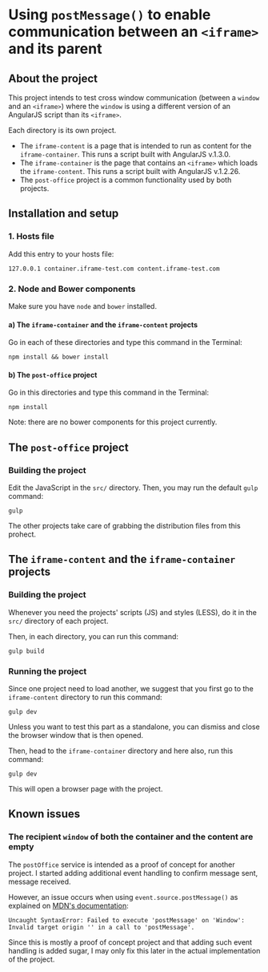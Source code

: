 # Using `postMessage()` to enable communication between an `<iframe>` and its parent

## About the project

This project intends to test cross window communication (between a `window` and an `<iframe>`) where the `window` is using a different version of an AngularJS script than its `<iframe>`.

Each directory is its own project.

- The `iframe-content` is a page that is intended to run as content for the `iframe-container`. This runs a script built with AngularJS v.1.3.0.
- The `iframe-container` is the page that contains an `<iframe>` which loads the `iframe-content`. This runs a script built with AngularJS v.1.2.26.
- The `post-office` project is a common functionality used by both projects.

## Installation and setup

### 1. Hosts file

Add this entry to your hosts file:

```
127.0.0.1 container.iframe-test.com content.iframe-test.com
```

### 2. Node and Bower components

Make sure you have `node` and `bower` installed.

#### a) The `iframe-container` and the `iframe-content` projects

Go in each of these directories and type this command in the Terminal:

```
npm install && bower install
```

#### b) The `post-office` project

Go in this directories and type this command in the Terminal:

```
npm install
```

Note: there are no bower components for this project currently.


## The `post-office` project

### Building the project

Edit the JavaScript in the `src/` directory. Then, you may run the default `gulp` command:

```
gulp
```

The other projects take care of grabbing the distribution files from this prohect.

## The `iframe-content` and the `iframe-container` projects

### Building the project

Whenever you need the projects' scripts (JS) and styles (LESS), do it in the `src/` directory of each project.

Then, in each directory, you can run this command:

```
gulp build
```

### Running the project

Since one project need to load another, we suggest that you first go to the `iframe-content` directory to run this command:

```
gulp dev
```

Unless you want to test this part as a standalone, you can dismiss and close the browser window that is then opened.

Then, head to the `iframe-container` directory and here also, run this command:

```
gulp dev
```

This will open a browser page with the project.

## Known issues

### The recipient `window` of both the container and the content are empty

The `postOffice` service is intended as a proof of concept for another project. I started adding additional event handling to confirm message sent, message received.

However, an issue occurs when using `event.source.postMessage()` as explained on [MDN's documentation](https://developer.mozilla.org/en-US/docs/Web/API/Window.postMessage):

```
Uncaught SyntaxError: Failed to execute 'postMessage' on 'Window': Invalid target origin '' in a call to 'postMessage'.
```

Since this is mostly a proof of concept project and that adding such event handling is added sugar, I may only fix this later in the actual implementation of the project.